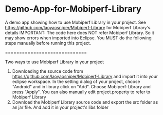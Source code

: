 Demo-App-for-Mobiperf-Library
=============================

A demo app showing how to use Mobiperf Library in your project. See https://github.com/laoyaosniper/Mobiperf-Library for Mobiperf Library's details
IMPORTANT: The code here does NOT refer Mobiperf Library. So it may show errors when imported into Eclipse. You MUST do the following steps manually before running this project.

=============================

Two ways to use Mobiperf Library in your project
1. Downloading the source code from https://github.com/laoyaosniper/Mobiperf-Library and import it into your eclipse workspace. In the setting dialog of your project, choose "Android" and in library click on "Add". Choose Mobiperf-Library and press "Apply". You can also manually edit project.property to refer to Mobiperf Library
2. Download the Mobiperf Library source code and export the src folder as an jar file. And add it in your project's libs folder
